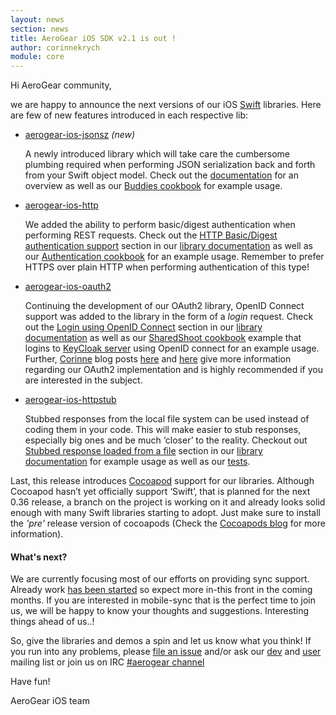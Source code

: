 ```yaml
---
layout: news
section: news
title: AeroGear iOS SDK v2.1 is out !
author: corinnekrych
module: core
---
```



Hi AeroGear community,

we are happy to announce the next versions of our iOS [Swift](https://developer.apple.com/swift/) libraries. Here are few of new features introduced in each respective lib:

- [aerogear-ios-jsonsz](https://github.com/aerogear/aerogear-ios-jsonsz) *(new)*

	A newly introduced library which will take care the cumbersome plumbing required when performing JSON serialization back and forth from your Swift object model. Check out the [documentation](https://aerogear.org/docs/guides/aerogear-ios-2.X/JsonSZ/) for an overview as well as our [Buddies cookbook](https://github.com/aerogear/aerogear-ios-cookbook/tree/0.2.0/Buddies) for example usage.
	
- [aerogear-ios-http](https://github.com/aerogear/aerogear-ios-http)

	We added the ability to perform basic/digest authentication when performing REST requests. Check out the [HTTP Basic/Digest authentication support](https://aerogear.org/docs/guides/aerogear-ios-2.X/HttpLib/#_http_basic_digest_authentication_support) section in our [library documentation](https://aerogear.org/docs/guides/aerogear-ios-2.X/HttpLib/) as well as our [Authentication cookbook](https://github.com/aerogear/aerogear-ios-cookbook/tree/0.2.0/Authentication) for an example usage. Remember to prefer HTTPS over plain HTTP when performing authentication of this type!

- [aerogear-ios-oauth2](https://github.com/aerogear/aerogear-ios-oauth2)

	Continuing the development of our OAuth2 library, OpenID Connect support was added to the library in the form of a _login_ request. Check out  the [Login using OpenID Connect](https://aerogear.org/docs/guides/aerogear-ios-2.X/Authorization/#_login_using_openid_connect) section in our [library documentation](https://aerogear.org/docs/guides/aerogear-ios-2.X/Authorization/) as well as our [SharedShoot cookbook](https://github.com/aerogear/aerogear-ios-cookbook/tree/0.2.0/SharedShoot) example that logins to [KeyCloak server](http://keycloak.jboss.org) using OpenID connect for an example usage. Further, [Corinne](https://twitter.com/corinnekrych) blog posts [here](http://corinnekrych.blogspot.com/2014/11/oauth2-for-android-and-ios-with-keycloak.html) and [here](http://corinnekrych.blogspot.com/2014/10/aerogear-with-keycloak-oauth2-friends.html) give more information regarding our OAuth2 implementation and is highly recommended if you are interested in the subject.

- [aerogear-ios-httpstub](https://github.com/aerogear/aerogear-ios-httpstub)

	Stubbed responses from the local file system can be used instead of coding them in your code. This will make easier to stub responses, especially big ones and be much ‘closer’ to the reality. Checkout out [Stubbed response loaded from a file](https://aerogear.org/docs/guides/aerogear-ios-2.X/HttpStub/#_stubbed_response_loaded_from_a_file) section in our  [library documentation](https://aerogear.org/docs/guides/aerogear-ios-2.X/HttpStub) for example usage as well as our [tests](https://github.com/aerogear/aerogear-ios-httpstub/blob/master/AeroGearHttpStubTests/AGURLSessionStubsTests.swift).


Last, this release introduces [Cocoapod](http://cocoapods.org) support for our libraries. Although Cocoapod hasn’t yet officially support ‘Swift’, that is planned for the next 0.36 release, a branch on the project is working on it and already looks solid enough with many Swift libraries starting to adopt. Just make sure to install the _'pre'_ release version of cocoapods (Check the [Cocoapods blog](http://blog.cocoapods.org/Pod-Authors-Guide-to-CocoaPods-Frameworks/) for more information).

#### What's next?
We are currently focusing most of our efforts on providing sync support. Already work [has been started](https://github.com/aerogear/aerogear-ios-sync) so expect more in-this front in the coming months. If you are interested in mobile-sync that is the perfect time to join us, we will be happy to know your thoughts and suggestions. Interesting things ahead of us..!

So, give the libraries and demos a spin and let us know what  you think!  If you run into any problems, please [file an issue](http://issues.jboss.org/browse/AGIOS)  and/or ask our [dev](https://lists.jboss.org/mailman/listinfo/aerogear-dev) and [user](https://lists.jboss.org/mailman/listinfo/aerogear-users) mailing list or join us on IRC  [#aerogear channel](irc://irc.freenode.net/aerogear)

Have fun!

AeroGear iOS team
